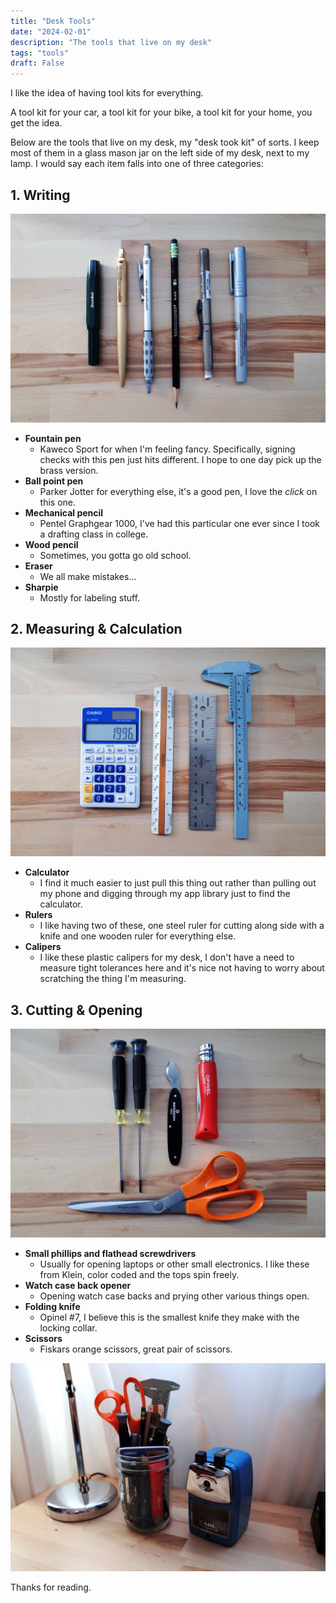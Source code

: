 ```yaml
---
title: "Desk Tools"
date: "2024-02-01"
description: "The tools that live on my desk"
tags: "tools"
draft: False
---
```


I like the idea of having tool kits for everything.

A tool kit for your car, a tool kit for your bike, a tool kit for your home, you get the idea.

Below are the tools that live on my desk, my "desk took kit" of sorts. I keep most of them in a glass mason jar on the left side of my desk, next to my lamp. I would say each item falls into one of three categories:

## 1. Writing

![pens and pencils](/images/2024/desk-tools-1.jpg)

  - **Fountain pen**
    * Kaweco Sport for when I'm feeling fancy. Specifically, signing checks with this pen just hits different. I hope to one day pick up the brass version.
  - **Ball point pen**
    * Parker Jotter for everything else, it's a good pen, I love the *click* on this one.
  - **Mechanical pencil**
    * Pentel Graphgear 1000, I've had this particular one ever since I took a drafting class in college.
  - **Wood pencil**
    * Sometimes, you gotta go old school.
  - **Eraser**
    * We all make mistakes...
  - **Sharpie**
    * Mostly for labeling stuff.

## 2. Measuring & Calculation

![calculator and rulers](/images/2024/desk-tools-2.jpg)

  - **Calculator**
    * I find it much easier to just pull this thing out rather than pulling out my phone and digging through my app library just to find the calculator.
  - **Rulers**
    * I like having two of these, one steel ruler for cutting along side with a knife and one wooden ruler for everything else.
  - **Calipers**
    * I like these plastic calipers for my desk, I don't have a need to measure tight tolerances here and it's nice not having to worry about scratching the thing I'm measuring.

## 3. Cutting & Opening

![tools](/images/2024/desk-tools-3.jpg)

  - **Small phillips and flathead screwdrivers**
    * Usually for opening laptops or other small electronics. I like these from Klein, color coded and the tops spin freely.
  - **Watch case back opener**
    * Opening watch case backs and prying other various things open.
  - **Folding knife**
    * Opinel #7, I believe this is the smallest knife they make with the locking collar.
  - **Scissors**
    * Fiskars orange scissors, great pair of scissors.

  ![desk corner](/images/2024/desk-tools-4.jpg)


Thanks for reading.
